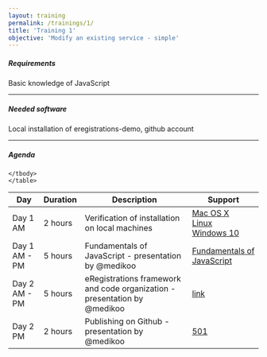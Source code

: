 ```yaml
---
layout: training
permalink: /trainings/1/
title: 'Training 1'
objective: 'Modify an existing service - simple'
---
```


##### Requirements

Basic knowledge of JavaScript

----------

##### Needed software

Local installation of eregistrations-demo, github account


----------

##### Agenda


<table class="table table-bordered table-striped">
	<thead>
	  <tr>
	    <th>Day</th>
	    <th>Duration</th>
	    <th>Description</th>
	    <th>Support</th>
	  </tr>
	</thead>
	<tbody>
	  <tr>
	    <td>Day 1 AM</td>
	    <td>2 hours</td>
	    <td>Verification of installation on local machines</td>
	    <td><a href="/installation/mac-os-x">Mac OS X</a><br><a href="/installation/ubuntu">Linux</a><br><a href="/installation/windows10">Windows 10</a></td>
	  </tr>
	  <tr>
	    <td>Day 1 AM - PM</td>
	    <td>5 hours</td>
	    <td>Fundamentals of JavaScript - presentation by @medikoo</td>
	    <td><a href="/fundamentals">Fundamentals of JavaScript</a></td>
	  </tr>
	  <tr>
	    <td>Day 2 AM - PM</td>
	    <td>5 hours</td>
	    <td>eRegistrations framework and code organization - presentation by @medikoo</td>
	    <td><a href="/">link</a></td>
	  </tr>
	  <tr>
	    <td>Day 2 PM</td>
	    <td>2 hours</td>
	    <td>Publishing on Github - presentation by @medikoo</td>
	    <td><a href="/how-to/publish-a-change-in-the-live-app-using-github/">501</a></td>
	  </tr>

	</tbody>
	</table>
